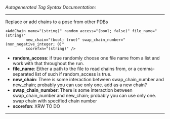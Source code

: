 _Autogenerated Tag Syntax Documentation:_

---
Replace or add chains to a pose from other PDBs

```
<AddChain name="(string)" random_access="(bool; false)" file_name="(string)"
         new_chain="(bool; true)" swap_chain_number="(non_negative_integer; 0)"
         scorefxn="(string)" />
```

-   **random_access**: if true randomly choose one file name from a list and work with that throughout the run.
-   **file_name**: Either a path to the file to read chains from, or a comma-separated list of such if random_access is true.
-   **new_chain**: There is some interaction between swap_chain_number and new_chain; probably you can use only one.  add as a new chain?
-   **swap_chain_number**: There is some interaction between swap_chain_number and new_chain; probably you can use only one.  swap chain with specified chain number
-   **scorefxn**: XRW TO DO

---

